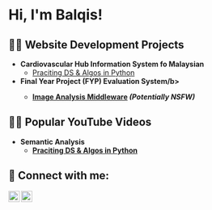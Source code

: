 
<h1>Hi, I'm Balqis!</h1>

<h2>👨‍💻 Website Development Projects</h2>

- <b>Cardiovascular Hub Information System fo Malaysian</b>
  - [Praciting DS & Algos in Python](https://github.com/joshmadakor1/Algorithms-Practice)
- <b>Final Year Project (FYP) Evaluation System/b>
  - [Image Analysis Middleware](https://github.com/joshmadakor1/4chan-Image-Analysis-Middleware-C964) <b><i>(Potentially NSFW)</b></i>

<h2>👨‍💻 Popular YouTube Videos</h2>

- <b>Semantic Analysis</b>
  - [Praciting DS & Algos in Python](https://github.com/joshmadakor1/Algorithms-Practice)

<h2> 🤳 Connect with me:</h2>

[<img align="left" alt="BalqisKaharul | Twitter" width="22px" src="https://cdn.jsdelivr.net/npm/simple-icons@v3/icons/twitter.svg" />][twitter]
[<img align="left" alt="BalqisKaharul | LinkedIn" width="22px" src="https://cdn.jsdelivr.net/npm/simple-icons@v3/icons/linkedin.svg" />][linkedin]


[twitter]: https://x.com/BalqisKaharul97
[linkedin]: https://linkedin.com/in/balqiskaharul


<!--
**joshmadakor1/joshmadakor1** is a ✨ _special_ ✨ repository because its `README.md` (this file) appears on your GitHub profile.

Here are some ideas to get you started:

- 🔭 I’m currently working on ...
- 🌱 I’m currently learning ...
- 👯 I’m looking to collaborate on ...
- 🤔 I’m looking for help with ...
- 💬 Ask me about ...
- 📫 How to reach me: ...
- 😄 Pronouns: ...
- ⚡ Fun fact: ...
-->
